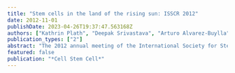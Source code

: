 ```yaml
---
title: "Stem cells in the land of the rising sun: ISSCR 2012"
date: 2012-11-01
publishDate: 2023-04-26T19:37:47.563168Z
authors: ["Kathrin Plath", "Deepak Srivastava", "Arturo Alvarez-Buylla", "Elly M Tanaka", "Arnold R Kriegstein"]
publication_types: ["2"]
abstract: "The 2012 annual meeting of the International Society for Stem Cell Research (ISSCR) marked the Tenth Anniversary of the ISSCR. Held in Japan, the meeting showcased recent discoveries and surveyed the remarkable progress that has been made in a decade of stem cell research."
featured: false
publication: "*Cell Stem Cell*"
---
```


